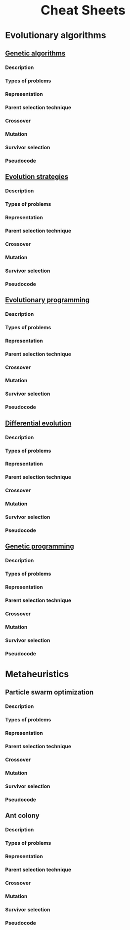 <h1 align="center" style="font-size:3em">Cheat Sheets</h1>

# Evolutionary algorithms

## [Genetic algorithms](https://github.com/LuisR-jpg/School/blob/master/Optimizaci%C3%B3n%20y%20Metaheur%C3%ADsticas%20II/Evolutionary%20Computing/Genetic%20Algorithms/2.%20Genetic%20Algorithms.pdf)

### Description

### Types of problems

### Representation

### Parent selection technique

### Crossover 

### Mutation

### Survivor selection

### Pseudocode

## [Evolution strategies](https://github.com/LuisR-jpg/School/blob/master/Optimizaci%C3%B3n%20y%20Metaheur%C3%ADsticas%20II/Evolutionary%20Computing/Evolution%20Strategies/EvolutionStrategies.pdf)

### Description

### Types of problems

### Representation

### Parent selection technique

### Crossover 

### Mutation

### Survivor selection

### Pseudocode

## [Evolutionary programming](https://github.com/LuisR-jpg/School/blob/master/Optimizaci%C3%B3n%20y%20Metaheur%C3%ADsticas%20II/Evolutionary%20Computing/Evolutionary%20Programming/0.%20Optimizaci%C3%B3n.pdf)

### Description

### Types of problems

### Representation

### Parent selection technique

### Crossover 

### Mutation

### Survivor selection

### Pseudocode

## [Differential evolution](https://github.com/LuisR-jpg/School/blob/master/Optimizaci%C3%B3n%20y%20Metaheur%C3%ADsticas%20II/Evolutionary%20Computing/Differential%20Evolution/DifferentialEvolution.pdf)

### Description

### Types of problems

### Representation

### Parent selection technique

### Crossover 

### Mutation

### Survivor selection

### Pseudocode

## [Genetic programming]()

### Description

### Types of problems

### Representation

### Parent selection technique

### Crossover 

### Mutation

### Survivor selection

### Pseudocode

# Metaheuristics

## Particle swarm optimization

### Description

### Types of problems

### Representation

### Parent selection technique

### Crossover 

### Mutation

### Survivor selection

### Pseudocode

## Ant colony

### Description

### Types of problems

### Representation

### Parent selection technique

### Crossover 

### Mutation

### Survivor selection

### Pseudocode
